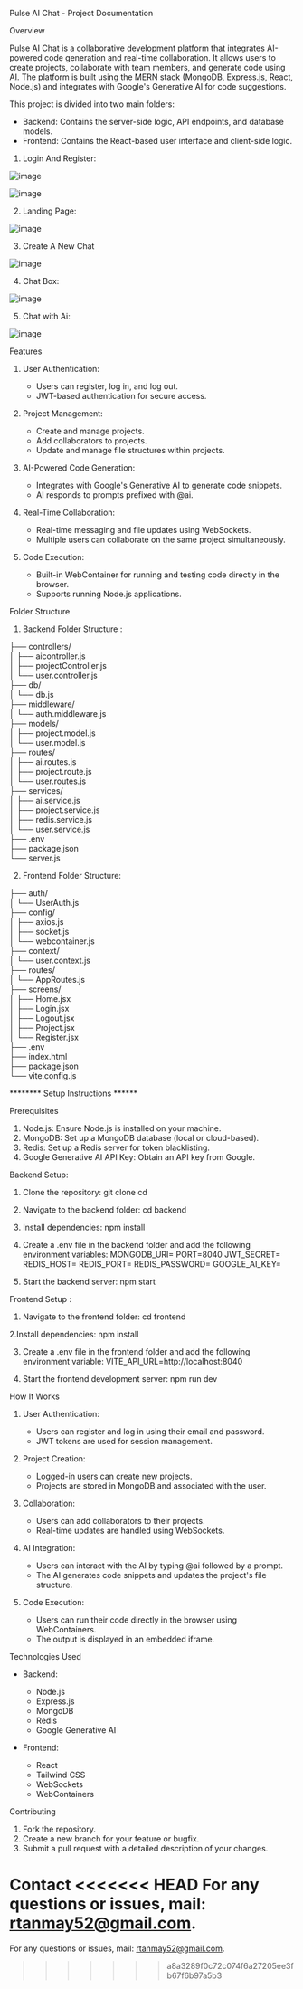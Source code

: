 Pulse AI Chat - Project Documentation


Overview

Pulse AI Chat is a collaborative development platform that integrates AI-powered code generation and real-time collaboration. It allows users to create projects, collaborate with team members, and generate code using AI. The platform is built using the MERN stack (MongoDB, Express.js, React, Node.js) and integrates with Google's Generative AI for code suggestions.

This project is divided into two main folders:

* Backend: Contains the server-side logic, API endpoints, and database models.
* Frontend: Contains the React-based user interface and client-side logic.


1. Login And Register:


![image](https://github.com/user-attachments/assets/25a00c25-c847-4a75-bf3a-4211f0d1f2f1)


![image](https://github.com/user-attachments/assets/109ea6f4-a2e5-45bd-8bca-db81e45a1cc0)



2. Landing Page:

   
![image](https://github.com/user-attachments/assets/0495b940-ebbf-403a-96d9-319b13348d11)



3. Create A New Chat

   
![image](https://github.com/user-attachments/assets/c1ff939f-b253-4f02-a961-bab3d6952163)



4. Chat Box:

   
![image](https://github.com/user-attachments/assets/7b4d8850-702b-4024-99d4-29e8a1ce8fd8)



5. Chat with Ai:
   

![image](https://github.com/user-attachments/assets/135e77c6-1bd1-4678-a66e-ee3d7e30ec45)









Features

1. User Authentication:

   * Users can register, log in, and log out.
   * JWT-based authentication for secure access.

2. Project Management:

   * Create and manage projects.
   * Add collaborators to projects.
   * Update and manage file structures within projects.

3. AI-Powered Code Generation:

   * Integrates with Google's Generative AI to generate code snippets.
   * AI responds to prompts prefixed with @ai.

4. Real-Time Collaboration:

   * Real-time messaging and file updates using WebSockets.
   * Multiple users can collaborate on the same project simultaneously.

5. Code Execution:

   * Built-in WebContainer for running and testing code directly in the browser.
   * Supports running Node.js applications.

Folder Structure

1. Backend Folder Structure :

├── controllers/              
│   ├── aicontroller.js        
│   ├── projectController.js   
│   └── user.controller.js    
├── db/                       
│   └── db.js                  
├── middleware/                 
│   └── auth.middleware.js      
├── models/                    
│   ├── project.model.js        
│   └── user.model.js          
├── routes/                     
│   ├── ai.routes.js            
│   ├── project.route.js       
│   └── user.routes.js        
├── services/                   
│   ├── ai.service.js          
│   ├── project.service.js      
│   ├── redis.service.js      
│   └── user.service.js         
├── .env                       
├── package.json               
└── server.js   


2. Frontend Folder Structure: 

├── auth/                     
│   └── UserAuth.js            
├── config/                   
│   ├── axios.js                
│   ├── socket.js             
│   └── webcontainer.js       
├── context/                  
│   └── user.context.js         
├── routes/                    
│   └── AppRoutes.js            
├── screens/                   
│   ├── Home.jsx              
│   ├── Login.jsx              
│   ├── Logout.jsx              
│   ├── Project.jsx             
│   └── Register.jsx           
├── .env                       
├── index.html                 
├── package.json              
└── vite.config.js             

******** Setup Instructions  ******

Prerequisites

1. Node.js: Ensure Node.js is installed on your machine.
2. MongoDB: Set up a MongoDB database (local or cloud-based).
3. Redis: Set up a Redis server for token blacklisting.
4. Google Generative AI API Key: Obtain an API key from Google.

Backend Setup: 

1. Clone the repository:
   git clone <repository-url>
   cd <repository-folder>

2. Navigate to the backend folder:
   cd backend

3. Install dependencies:
  npm install

4. Create a .env file in the backend folder and add the following environment variables:
   MONGODB_URI=<your-mongodb-uri>
   PORT=8040
   JWT_SECRET=<your-jwt-secret>
   REDIS_HOST=<your-redis-host>
   REDIS_PORT=<your-redis-port>
   REDIS_PASSWORD=<your-redis-password>
   GOOGLE_AI_KEY=<your-google-ai-key>

5. Start the backend server:
   npm start

Frontend Setup : 

1. Navigate to the frontend folder:
   cd frontend

2.Install dependencies:
  npm install

3. Create a .env file in the frontend folder and add the following environment variable:
   VITE_API_URL=http://localhost:8040

4. Start the frontend development server:
   npm run dev


How It Works

1. User Authentication:

   * Users can register and log in using their email and password.
   * JWT tokens are used for session management.

2. Project Creation:

   * Logged-in users can create new projects.
   * Projects are stored in MongoDB and associated with the user.

3. Collaboration:

   * Users can add collaborators to their projects.
   * Real-time updates are handled using WebSockets.

4. AI Integration:

   * Users can interact with the AI by typing @ai followed by a prompt.
   * The AI generates code snippets and updates the project's file structure.

5. Code Execution:

   * Users can run their code directly in the browser using WebContainers.
   * The output is displayed in an embedded iframe.

Technologies Used

* Backend:

  * Node.js
  * Express.js
  * MongoDB
  * Redis
  * Google Generative AI

* Frontend:

  * React
  * Tailwind CSS
  * WebSockets
  * WebContainers

Contributing

1. Fork the repository.
2. Create a new branch for your feature or bugfix.
3. Submit a pull request with a detailed description of your changes.



Contact
<<<<<<< HEAD
For any questions or issues, mail: rtanmay52@gmail.com.
=======
For any questions or issues, mail: rtanmay52@gmail.com.
>>>>>>> a8a3289f0c72c074f6a27205ee3fb67f6b97a5b3
